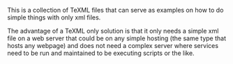 This is a collection of TeXML files that can serve as examples on how to do simple things with only xml files.

The advantage of a TeXML only solution is that it only needs a simple xml file on a web server that could be on any simple hosting (the same type that hosts any webpage) and does not need a complex server where services need to be run and maintained to be executing scripts or the like.
